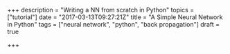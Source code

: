 +++
description = "Writing a NN from scratch in Python"
topics = ["tutorial"]
date = "2017-03-13T09:27:21Z"
title = "A Simple Neural Network in Python"
tags = ["neural network", "python", "back propagation"]
draft = true

+++
